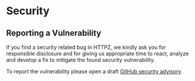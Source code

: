 # Security

## Reporting a Vulnerability

If you find a security related bug in HTTPZ, we kindly ask you for responsible disclosure and for giving us appropriate time to react, analyze and develop a fix to mitigate the found security vulnerability.

To report the vulnerability please open a draft [GitHub security advisory](https://github.com/zama-ai/fhevm/security/advisories/new)

